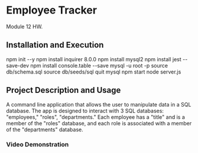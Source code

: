 # Employee Tracker
Module 12 HW. 

## Installation and Execution
npm init --y 
npm install inquirer 8.0.0
npm install mysql2 
npm install jest --save-dev 
npm install console.table --save
mysql -u root -p
source db/schema.sql
source db/seeds/sql
quit mysql
npm start
node server.js

## Project Description and Usage
 A command line application that allows the user to manipulate data in a SQL database. The app is designed to interact with 3 SQL databases: "employees," "roles", "departments." Each employee has a "title" and is a member of the "roles" database, and each role is associated with a member of the "departments" database.

### Video Demonstration
